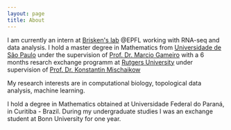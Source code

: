 ```yaml
---
layout: page
title: About
---
```


I am currently an intern at [Brisken's lab](https://brisken-lab.epfl.ch) @EPFL working with RNA-seq and data analysis.
I hold a master degree in Mathematics from [Universidade de São Paulo](http://www5.usp.br/english/?lang=en) under the
supervision of [Prof. Dr. Marcio Gameiro](http://www.icmc.usp.br/pessoas/gameiro/) with a 6 months resarch exchange programm
at [Rutgers University](https://www.rutgers.edu/) under supervision of 
[Prof. Dr. Konstantin Mischaikow](https://sites.math.rutgers.edu/~mischaik/)

My research interests are in computational biology, topological data analysis, machine learning.

I hold a degree in Mathematics obtained at Universidade Federal do Paraná, in Curitiba - Brazil.
During my undergraduate studies I was an exchange student at Bonn University for
one year. 

